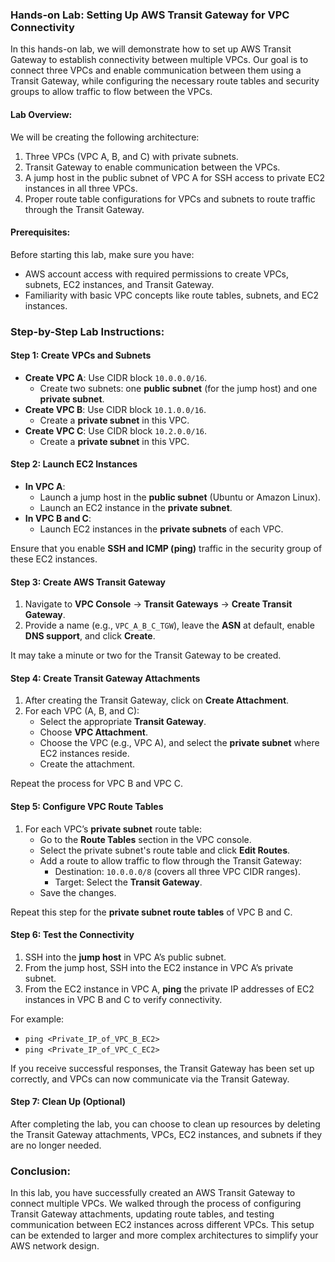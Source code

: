 ### Hands-on Lab: Setting Up AWS Transit Gateway for VPC Connectivity

In this hands-on lab, we will demonstrate how to set up AWS Transit Gateway to establish connectivity between multiple VPCs. Our goal is to connect three VPCs and enable communication between them using a Transit Gateway, while configuring the necessary route tables and security groups to allow traffic to flow between the VPCs.

#### Lab Overview:
We will be creating the following architecture:
1. Three VPCs (VPC A, B, and C) with private subnets.
2. Transit Gateway to enable communication between the VPCs.
3. A jump host in the public subnet of VPC A for SSH access to private EC2 instances in all three VPCs.
4. Proper route table configurations for VPCs and subnets to route traffic through the Transit Gateway.

#### Prerequisites:
Before starting this lab, make sure you have:
- AWS account access with required permissions to create VPCs, subnets, EC2 instances, and Transit Gateway.
- Familiarity with basic VPC concepts like route tables, subnets, and EC2 instances.

### Step-by-Step Lab Instructions:

#### Step 1: Create VPCs and Subnets
- **Create VPC A**: Use CIDR block `10.0.0.0/16`.
  - Create two subnets: one **public subnet** (for the jump host) and one **private subnet**.
- **Create VPC B**: Use CIDR block `10.1.0.0/16`.
  - Create a **private subnet** in this VPC.
- **Create VPC C**: Use CIDR block `10.2.0.0/16`.
  - Create a **private subnet** in this VPC.

#### Step 2: Launch EC2 Instances
- **In VPC A**:
  - Launch a jump host in the **public subnet** (Ubuntu or Amazon Linux).
  - Launch an EC2 instance in the **private subnet**.
- **In VPC B and C**:
  - Launch EC2 instances in the **private subnets** of each VPC.
  
Ensure that you enable **SSH and ICMP (ping)** traffic in the security group of these EC2 instances.

#### Step 3: Create AWS Transit Gateway
1. Navigate to **VPC Console** → **Transit Gateways** → **Create Transit Gateway**.
2. Provide a name (e.g., `VPC_A_B_C_TGW`), leave the **ASN** at default, enable **DNS support**, and click **Create**.
   
It may take a minute or two for the Transit Gateway to be created.

#### Step 4: Create Transit Gateway Attachments
1. After creating the Transit Gateway, click on **Create Attachment**.
2. For each VPC (A, B, and C):
   - Select the appropriate **Transit Gateway**.
   - Choose **VPC Attachment**.
   - Choose the VPC (e.g., VPC A), and select the **private subnet** where EC2 instances reside.
   - Create the attachment.

Repeat the process for VPC B and VPC C.

#### Step 5: Configure VPC Route Tables
1. For each VPC’s **private subnet** route table:
   - Go to the **Route Tables** section in the VPC console.
   - Select the private subnet's route table and click **Edit Routes**.
   - Add a route to allow traffic to flow through the Transit Gateway:
     - Destination: `10.0.0.0/8` (covers all three VPC CIDR ranges).
     - Target: Select the **Transit Gateway**.
   - Save the changes.

Repeat this step for the **private subnet route tables** of VPC B and C.

#### Step 6: Test the Connectivity
1. SSH into the **jump host** in VPC A’s public subnet.
2. From the jump host, SSH into the EC2 instance in VPC A’s private subnet.
3. From the EC2 instance in VPC A, **ping** the private IP addresses of EC2 instances in VPC B and C to verify connectivity.

For example:
- `ping <Private_IP_of_VPC_B_EC2>`
- `ping <Private_IP_of_VPC_C_EC2>`

If you receive successful responses, the Transit Gateway has been set up correctly, and VPCs can now communicate via the Transit Gateway.

#### Step 7: Clean Up (Optional)
After completing the lab, you can choose to clean up resources by deleting the Transit Gateway attachments, VPCs, EC2 instances, and subnets if they are no longer needed.

### Conclusion:
In this lab, you have successfully created an AWS Transit Gateway to connect multiple VPCs. We walked through the process of configuring Transit Gateway attachments, updating route tables, and testing communication between EC2 instances across different VPCs. This setup can be extended to larger and more complex architectures to simplify your AWS network design.
